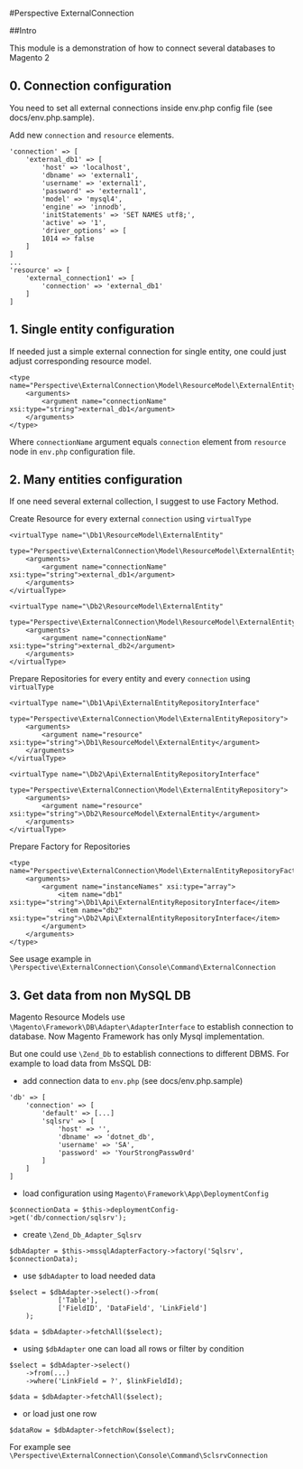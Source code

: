 #Perspective ExternalConnection

##Intro

This module is a demonstration of how to connect several databases to Magento 2

## 0. Connection configuration
You need to set all external connections inside env.php config file (see docs/env.php.sample).

Add new `connection` and `resource` elements.

```
'connection' => [
    'external_db1' => [
        'host' => 'localhost',
        'dbname' => 'external1',
        'username' => 'external1',
        'password' => 'external1',
        'model' => 'mysql4',
        'engine' => 'innodb',
        'initStatements' => 'SET NAMES utf8;',
        'active' => '1',
        'driver_options' => [
        1014 => false
    ]
]
...
'resource' => [
    'external_connection1' => [
        'connection' => 'external_db1'
    ]
]
```
## 1. Single entity configuration
If needed just a simple external connection for single entity, one could just adjust corresponding resource model.
```
<type name="Perspective\ExternalConnection\Model\ResourceModel\ExternalEntity">
    <arguments>
        <argument name="connectionName" xsi:type="string">external_db1</argument>
    </arguments>
</type>
```

Where `connectionName` argument equals `connection` element from `resource` node in `env.php` configuration file.

## 2. Many entities configuration
If one need several external collection, I suggest to use Factory Method.

Create Resource for every external `connection` using `virtualType`
```
<virtualType name="\Db1\ResourceModel\ExternalEntity"
             type="Perspective\ExternalConnection\Model\ResourceModel\ExternalEntity">
    <arguments>
        <argument name="connectionName" xsi:type="string">external_db1</argument>
    </arguments>
</virtualType>

<virtualType name="\Db2\ResourceModel\ExternalEntity"
             type="Perspective\ExternalConnection\Model\ResourceModel\ExternalEntity">
    <arguments>
        <argument name="connectionName" xsi:type="string">external_db2</argument>
    </arguments>
</virtualType>
```

Prepare Repositories for every entity and every `connection` using `virtualType`
```
<virtualType name="\Db1\Api\ExternalEntityRepositoryInterface"
             type="Perspective\ExternalConnection\Model\ExternalEntityRepository">
    <arguments>
        <argument name="resource" xsi:type="string">\Db1\ResourceModel\ExternalEntity</argument>
    </arguments>
</virtualType>

<virtualType name="\Db2\Api\ExternalEntityRepositoryInterface"
             type="Perspective\ExternalConnection\Model\ExternalEntityRepository">
    <arguments>
        <argument name="resource" xsi:type="string">\Db2\ResourceModel\ExternalEntity</argument>
    </arguments>
</virtualType>
```

Prepare Factory for Repositories
```
<type name="Perspective\ExternalConnection\Model\ExternalEntityRepositoryFactory">
    <arguments>
        <argument name="instanceNames" xsi:type="array">
            <item name="db1" xsi:type="string">\Db1\Api\ExternalEntityRepositoryInterface</item>
            <item name="db2" xsi:type="string">\Db2\Api\ExternalEntityRepositoryInterface</item>
        </argument>
    </arguments>
</type>
```

See usage example in `\Perspective\ExternalConnection\Console\Command\ExternalConnection`

## 3. Get data from non MySQL DB

Magento Resource Models use `\Magento\Framework\DB\Adapter\AdapterInterface` to establish connection to database.
Now Magento Framework has only Mysql implementation.

But one could use `\Zend_Db` to establish connections to different DBMS.
For example to load data from MsSQL DB:
- add connection data to `env.php` (see docs/env.php.sample)
```
'db' => [
    'connection' => [
        'default' => [...]
        'sqlsrv' => [
            'host' => '',
            'dbname' => 'dotnet_db',
            'username' => 'SA',
            'password' => 'YourStrongPassw0rd'
        ]
    ]
]
```
- load configuration using `Magento\Framework\App\DeploymentConfig`
```
$connectionData = $this->deploymentConfig->get('db/connection/sqlsrv');
```
- create `\Zend_Db_Adapter_Sqlsrv`
```
$dbAdapter = $this->mssqlAdapterFactory->factory('Sqlsrv', $connectionData);
```
- use `$dbAdapter` to load needed data
```
$select = $dbAdapter->select()->from(
            ['Table'],
            ['FieldID', 'DataField', 'LinkField']
    );

$data = $dbAdapter->fetchAll($select);
```
- using `$dbAdapter` one can load all rows or filter by condition
```
$select = $dbAdapter->select()
    ->from(...)
    ->where('LinkField = ?', $linkFieldId);

$data = $dbAdapter->fetchAll($select);
```
- or load just one row
```
$dataRow = $dbAdapter->fetchRow($select);
```

For example see `\Perspective\ExternalConnection\Console\Command\SclsrvConnection`
